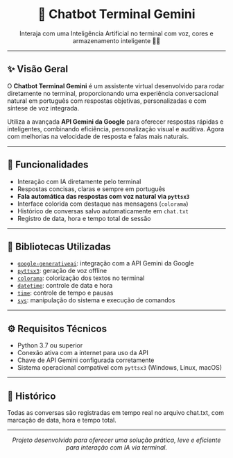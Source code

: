 <h1 align="center">🤖 Chatbot Terminal Gemini</h1>
<p align="center">Interaja com uma Inteligência Artificial no terminal com voz, cores e armazenamento inteligente 🧠💬</p>

---

## ✨ Visão Geral

O <strong>Chatbot Terminal Gemini</strong> é um assistente virtual desenvolvido para rodar diretamente no terminal, proporcionando uma experiência conversacional natural em português com respostas objetivas, personalizadas e com síntese de voz integrada. 

Utiliza a avançada <strong>API Gemini da Google</strong> para oferecer respostas rápidas e inteligentes, combinando eficiência, personalização visual e auditiva. Agora com melhorias na velocidade de resposta e falas mais naturais.

---

## 🚀 Funcionalidades

- Interação com IA diretamente pelo terminal  
- Respostas concisas, claras e sempre em português  
- **Fala automática das respostas com voz natural via `pyttsx3`**  
- Interface colorida com destaque nas mensagens (`colorama`)  
- Histórico de conversas salvo automaticamente em `chat.txt`  
- Registro de data, hora e tempo total de sessão

---

## 🔧 Bibliotecas Utilizadas

- [`google-generativeai`](https://pypi.org/project/google-generativeai/): integração com a API Gemini da Google  
- [`pyttsx3`](https://pypi.org/project/pyttsx3/): geração de voz offline  
- [`colorama`](https://pypi.org/project/colorama/): colorização dos textos no terminal  
- [`datetime`](https://docs.python.org/3/library/datetime.html): controle de data e hora  
- [`time`](https://docs.python.org/3/library/time.html): controle de tempo e pausas  
- [`sys`](https://docs.python.org/3/library/sys.html): manipulação do sistema e execução de comandos

---

## ⚙️ Requisitos Técnicos

- Python 3.7 ou superior  
- Conexão ativa com a internet para uso da API  
- Chave de API Gemini configurada corretamente  
- Sistema operacional compatível com `pyttsx3` (Windows, Linux, macOS)

---

## 📝 Histórico
Todas as conversas são registradas em tempo real no arquivo chat.txt, com marcação de data, hora e tempo total.

---

<p align="center"><em>Projeto desenvolvido para oferecer uma solução prática, leve e eficiente para interação com IA via terminal.</em></p>
